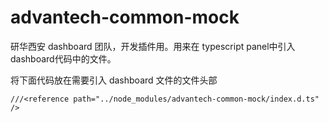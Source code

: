 # advantech-common-mock

研华西安 dashboard 团队，开发插件用。用来在 typescript panel中引入dashboard代码中的文件。

将下面代码放在需要引入 dashboard 文件的文件头部

```
///<reference path="../node_modules/advantech-common-mock/index.d.ts" />
```

